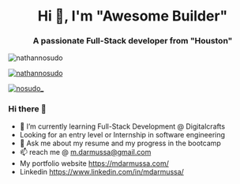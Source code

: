 <h1 align="center">Hi 👋, I'm "Awesome Builder"</h1>
<h3 align="center">A passionate Full-Stack developer from "Houston"</h3>
<p align="left"> <img src="https://komarev.com/ghpvc/?username=nathannosudo&label=Profile%20views&color=0e75b6&style=flat" alt="nathannosudo" /> </p>
<p align="left"> <a href="https://github.com/ryo-ma/github-profile-trophy"><img src="https://github-profile-trophy.vercel.app/?username=nathannosudo" alt="nathannosudo" /></a> </p>

<p align="left"> <a href="https://www.linkedin.com/in/mdarmussa/" target="blank"><img src="https://img.icons8.com/external-justicon-flat-justicon/64/000000/external-linkedin-social-media-justicon-flat-justicon.png" alt="nosudo_" /></a> </p>





### Hi there 👋

- 🌱 I’m currently learning Full-Stack Development @ Digitalcrafts
- Looking for an entry level or Internship in software engineering
- 💬 Ask me about my resume and my progress in the bootcamp
- 📫 reach me @ m.darmussa@gmail.com
- My portfolio website https://mdarmussa.com/
- Linkedin https://www.linkedin.com/in/mdarmussa/

